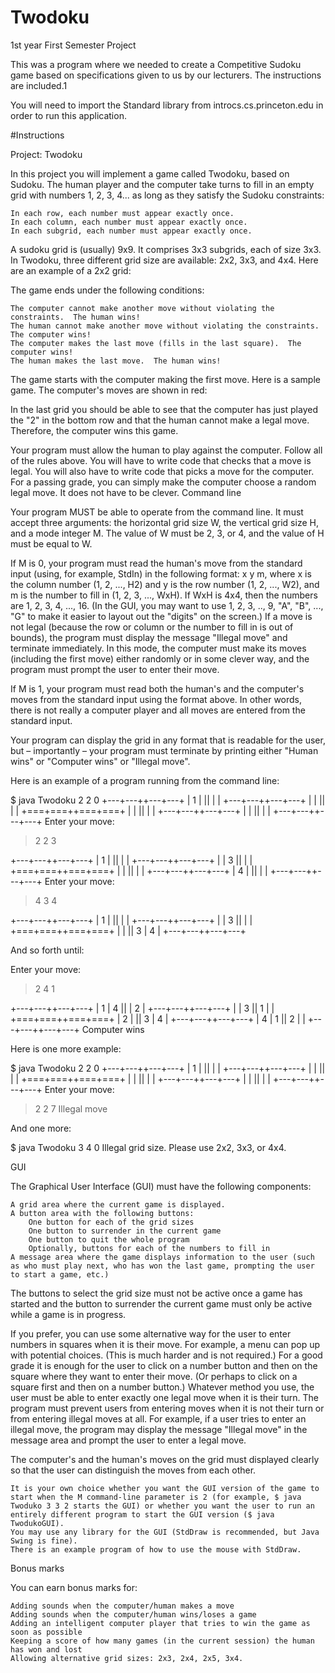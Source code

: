 # Twodoku
1st year First Semester Project

This was a program where we needed to create a Competitive Sudoku game based on specifications given to us by our lecturers.
The instructions are included.1

You will need to import the Standard library from introcs.cs.princeton.edu in order to run this application.


#Instructions

Project: Twodoku

In this project you will implement a game called Twodoku, based on Sudoku.  The human player and the computer take turns to fill in an empty grid with numbers 1, 2, 3, 4... as long as they satisfy the Sudoku constraints:

    In each row, each number must appear exactly once.
    In each column, each number must appear exactly once.
    In each subgrid, each number must appear exactly once.

A sudoku grid is (usually) 9x9.  It comprises 3x3 subgrids, each of size 3x3.  In Twodoku, three different grid size are available: 2x2, 3x3, and 4x4.  Here are an example of a 2x2 grid:

The game ends under the following conditions:

    The computer cannot make another move without violating the constraints.  The human wins!
    The human cannot make another move without violating the constraints.  The computer wins!
    The computer makes the last move (fills in the last square).  The computer wins!
    The human makes the last move.  The human wins!

The game starts with the computer making the first move.  Here is a sample game.  The computer's moves are shown in red:

In the last grid you should be able to see that the computer has just played the "2" in the bottom row and that the human cannot make a legal move.  Therefore, the computer wins this game.

Your program must allow the human to play against the computer.  Follow all of the rules above.  You will have to write code that checks that a move is legal.  You will also have to write code that picks a move for the computer.  For a passing grade, you can simply make the computer choose a random legal move.  It does not have to be clever.
Command line

Your program MUST be able to operate from the command line.  It must accept three arguments: the horizontal grid size W, the vertical grid size H, and a mode integer M.  The value of W must be 2, 3, or 4, and the value of H must be equal to W.

If M is 0, your program must read the human's move from the standard input (using, for example, StdIn) in the following format: x y m, where x is the column number (1, 2, ..., H2) and y is the row number (1, 2, ..., W2), and m is the number to fill in (1, 2, 3, ..., WxH).  If WxH is 4x4, then the numbers are 1, 2, 3, 4, ..., 16.  (In the GUI, you may want to use 1, 2, 3, ..,  9, "A", "B", ..., "G" to make it easier to layout out the "digits" on the screen.)  If a move is not legal (because the row or column or the number to fill in is out of bounds), the program must display the message "Illegal move" and terminate immediately.  In this mode, the computer must make its moves (including the first move) either randomly or in some clever way, and the program must prompt the user to enter their move.

If M is 1, your program must read both the human's and the computer's moves from the standard input using the format above.  In other words, there is not really a computer player and all moves are entered from the standard input.

Your program can display the grid in any format that is readable for the user, but – importantly – your program must terminate by printing either "Human wins" or "Computer wins" or "Illegal move".

Here is an example of a program running from the command line:

$ java Twodoku 2 2 0
+---+---++---+---+
| 1 |   ||   |   |
+---+---++---+---+
|   |   ||   |   |
+===+===++===+===+
|   |   ||   |   |
+---+---++---+---+
|   |   ||   |   |
+---+---++---+---+
Enter your move:
> 2 2 3

+---+---++---+---+
| 1 |   ||   |   |
+---+---++---+---+
|   | 3 ||   |   |
+===+===++===+===+
|   |   ||   |   |
+---+---++---+---+
| 4 |   ||   |   |
+---+---++---+---+
Enter your move:
> 4 3 4

+---+---++---+---+
| 1 |   ||   |   |
+---+---++---+---+
|   | 3 ||   |   |
+===+===++===+===+
|   |   || 3 | 4 |
+---+---++---+---+

And so forth until:

Enter your move:
> 2 4 1

+---+---++---+---+
| 1 | 4 ||   | 2 |
+---+---++---+---+
|   | 3 || 1 |   |
+===+===++===+===+
| 2 |   || 3 | 4 |
+---+---++---+---+
| 4 | 1 || 2 |   |
+---+---++---+---+
Computer wins

Here is one more example:

$ java Twodoku 2 2 0
+---+---++---+---+
| 1 |   ||   |   |
+---+---++---+---+
|   |   ||   |   |
+===+===++===+===+
|   |   ||   |   |
+---+---++---+---+
|   |   ||   |   |
+---+---++---+---+
Enter your move:
> 2 2 7
Illegal move

And one more:

$ java Twodoku 3 4 0
Illegal grid size.  Please use 2x2, 3x3, or 4x4.

GUI

The Graphical User Interface (GUI) must have the following components:

    A grid area where the current game is displayed.
    A button area with the following buttons:
        One button for each of the grid sizes
        One button to surrender in the current game
        One button to quit the whole program
        Optionally, buttons for each of the numbers to fill in
    A message area where the game displays information to the user (such as who must play next, who has won the last game, prompting the user to start a game, etc.)

The buttons to select the grid size must not be active once a game has started and the button to surrender the current game must only be active while a game is in progress.

If you prefer, you can use some alternative way for the user to enter numbers in squares when it is their move.  For example, a menu can pop up with potential choices.  (This is much harder and is not required.)  For a good grade it is enough for the user to click on a number button and then on the square where they want to enter their move.  (Or perhaps to click on a square first and then on a number button.)  Whatever method you use, the user must be able to enter exactly one legal move when it is their turn.  The program must prevent users from entering moves when it is not their turn or from entering illegal moves at all.  For example, if a user tries to enter an illegal move, the program may display the message "Illegal move" in the message area and prompt the user to enter a legal move.

The computer's and the human's moves on the grid must displayed clearly so that the user can distinguish the moves from each other.

    It is your own choice whether you want the GUI version of the game to start when the M command-line parameter is 2 (for example, $ java Twoduko 3 3 2 starts the GUI) or whether you want the user to run an entirely different program to start the GUI version ($ java TwodukoGUI).
    You may use any library for the GUI (StdDraw is recommended, but Java Swing is fine).
    There is an example program of how to use the mouse with StdDraw.

Bonus marks

You can earn bonus marks for:

    Adding sounds when the computer/human makes a move
    Adding sounds when the computer/human wins/loses a game
    Adding an intelligent computer player that tries to win the game as soon as possible
    Keeping a score of how many games (in the current session) the human has won and lost
    Allowing alternative grid sizes: 2x3, 2x4, 2x5, 3x4.
